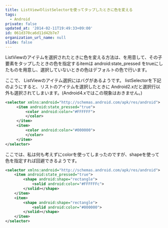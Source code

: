 ```yaml
---
title: ListViewのlistSelectorを使ってタップしたときに色を変える
tags:
  - Android
private: false
updated_at: '2014-02-11T19:49:33+09:00'
id: 061d370ca6d11d42b7e7
organization_url_name: null
slide: false
---
```

ListViewのアイテムを選択されたときに色を変える方法は、<selector>を用意して、その子要素をタップしたときの色を指定するitemは android:state_pressed をtrueにしたものを用意し、選択していないときの色はデフォルトの色で行います。

ここで、
ListViewのアイテム選択にはバグがあるようです。
listSelectorを下記のようにすると、リストのアイテムを選択したときに
Android2.xだと選択行以外も選択されてしまいます。(Android4.xではこの現象はおきません。)

```selector.xml
<selector xmlns:android="http://schemas.android.com/apk/res/android">  
     <item android:state_pressed="true">  
         <color android:color="#FFFFFF">  
         </color>
     </item>  
     <item>  
         <color android:color="#000000">  
         </color>
     </item>  
</selector>
```

ここでは、私は何も考えずにcolorを使ってしまったのですが、shapeを使って色を指定すれば回避できるようです。


```selector.xml
<selector xmlns:android="http://schemas.android.com/apk/res/android">  
    <item android:state_pressed="true">  
        <shape android:shape="rectangle">  
            <solid android:color="#FFFFFFc">  
        </solid></shape>  
    </item>  
    <item>  
        <shape android:shape="rectangle">  
            <solid android:color="#000000">  
        </solid></shape>  
    </item>  
</selector>  
```
